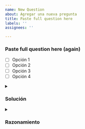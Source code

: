 ```yaml
---
name: New Question
about: Agregar una nueva pregunta
title: Paste full question here
labels: ''
assignees: ''

---
```


### Paste full question here (again)

- [ ] Opción 1
- [ ] Opción 2
- [ ] Opción 3
- [ ] Opción 4

<details>
<summary><h3>Solución</h3></summary>

- [ ] Opción 1
- [x] Opción 2
- [x] Opción 3
- [ ]  Opción 4

</details>

<details>
<summary><h3>Razonamiento</h3></summary>
 <!--- Describir cómo se razona la solución a la pregunta --->
</details>

 <!--- Asignar dominio y dificultad a través de etiquetas --->
 <!--- Asignar cuestionario correspondiente a través de proyectos --->
